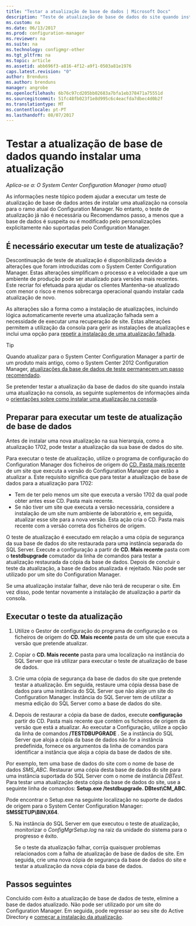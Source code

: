 ```yaml
---
title: "Testar a atualização de base de dados | Microsoft Docs"
description: "Teste de atualização de base de dados do site quando instalar atualizações para o Configuration Manager."
ms.custom: na
ms.date: 06/13/2017
ms.prod: configuration-manager
ms.reviewer: na
ms.suite: na
ms.technology: configmgr-other
ms.tgt_pltfrm: na
ms.topic: article
ms.assetid: abb696f3-a816-4f12-a9f1-0503a81e1976
caps.latest.revision: "0"
author: Brenduns
ms.author: brenduns
manager: angrobe
ms.openlocfilehash: 6b76c97cd205bb02683a7bfa1eb378471a75551d
ms.sourcegitcommit: 51fc48fb023f1e8d995c6c4eacfda7dbec4d0b2f
ms.translationtype: MT
ms.contentlocale: pt-PT
ms.lasthandoff: 08/07/2017
---
```

# <a name="test-the-database-upgrade-when-installing-an-update"></a>Testar a atualização de base de dados quando instalar uma atualização

*Aplica-se a: O System Center Configuration Manager (ramo atual)*

As informações neste tópico podem ajudar a executar um teste de atualização de base de dados antes de instalar uma atualização na consola para o ramo atual do Configuration Manager. No entanto, o teste de atualização já não é necessária ou Recomendamos passo, a menos que a base de dados é suspeita ou é modificado pelo personalizações explicitamente não suportadas pelo Configuration Manager.

## <a name="do-i-need-to-run-a-test-upgrade"></a>É necessário executar um teste de atualização?
Descontinuação de teste de atualização é disponibilizada devido a alterações que foram introduzidas com o System Center Configuration Manager. Estas alterações simplificam o processo e a velocidade a que um ambiente de produção pode ser atualizado para versões mais recentes. Este recriar foi efetuada para ajudar os clientes Mantenha-se atualizado com menor o risco e menos sobrecarga operacional quando instalar cada atualização de novo.

As alterações são a forma como a instalação de atualizações, incluindo lógica automaticamente reverte uma atualização falhada sem a necessidade de executar uma recuperação de site. Estas alterações permitem a utilização da consola para gerir as instalações de atualizações e inclui uma opção para [repetir a instalação de uma atualização falhada](/sccm/core/servers/manage/install-in-console-updates#bkmk_retry).

> [!TIP]
> Quando atualizar para o System Center Configuration Manager a partir de um produto mais antigo, como o System Center 2012 Configuration Manager, [atualizações da base de dados de teste permanecem um passo recomendado](/sccm/core/servers/deploy/install/upgrade-to-configuration-manager#a-namebkmktesta-test-the-site-database-upgrade).

Se pretender testar a atualização da base de dados do site quando instala uma atualização na consola, as seguinte suplementos de informações ainda o [orientações sobre como instalar uma atualização na consola](/sccm/core/servers/manage/install-in-console-updates#a-namebkmkinstalla-install-in-console-updates).

## <a name="prepare-to-run-a-test-database-upgrade"></a>Preparar para executar um teste de atualização de base de dados  
Antes de instalar uma nova atualização na sua hierarquia, como a atualização 1702, pode testar a atualização da sua base de dados do site.

Para executar o teste de atualização, utilize o programa de configuração do Configuration Manager dos ficheiros de origem do [CD. Pasta mais recente](/sccm/core/servers/manage/the-cd.latest-folder) de um site que executa a versão do Configuration Manager que estão a atualizar a. Este requisito significa que para testar a atualização de base de dados para a atualização para 1702:
-   Tem de ter pelo menos um site que executa a versão 1702 da qual pode obter antes esse CD. Pasta mais recente.
-   Se não tiver um site que executa a versão necessária, considere a instalação de um site num ambiente de laboratório e, em seguida, atualizar esse site para a nova versão. Esta ação cria o CD. Pasta mais recente com a versão correta dos ficheiros de origem.

O teste de atualização é executado em relação a uma cópia de segurança da sua base de dados do site restaurada para uma instância separada do SQL Server.  Execute a configuração a partir de **CD. Mais recente** pasta com o **testdbupgrade** comutador da linha de comandos para testar a atualização restaurada da cópia da base de dados. Depois de concluir o teste da atualização, a base de dados atualizada é rejeitado. Não pode ser utilizado por um site do Configuration Manager.

Se uma atualização instalar falhar, deve não terá de recuperar o site. Em vez disso, pode tentar novamente a instalação de atualização a partir da consola.

##  <a name="run-the-test-upgrade"></a>Executar o teste da atualização    
1.  Utilize o Gestor de configuração do programa de configuração e os ficheiros de origem do **CD. Mais recente** pasta de um site que executa a versão que pretende atualizar.  

2.  Copiar o **CD. Mais recente** pasta para uma localização na instância do SQL Server que irá utilizar para executar o teste de atualização de base de dados.

3.  Crie uma cópia de segurança da base de dados do site que pretende testar a atualização. Em seguida, restaure uma cópia dessa base de dados para uma instância do SQL Server que não aloje um site do Configuration Manager. Instância do SQL Server tem de utilizar a mesma edição do SQL Server como a base de dados do site.  

4.  Depois de restaurar a cópia da base de dados, execute **configuração** partir do CD. Pasta mais recente que contém os ficheiros de origem da versão que está a atualizar. Ao executar a Configuração, utilize a opção da linha de comandos **/TESTDBUPGRADE** . Se a instância do SQL Server que aloja a cópia da base de dados não for a instância predefinida, fornece os argumentos da linha de comandos para identificar a instância que aloja a cópia da base de dados de site.   

  Por exemplo, tem uma base de dados do site com o nome de base de dados *SMS_ABC*. Restaurar uma cópia desta base de dados do site para uma instância suportada do SQL Server com o nome de instância *DBTest*. Para testar uma atualização desta cópia da base de dados do site, use a seguinte linha de comandos: **Setup.exe /testdbupgrade. DBtest\CM_ABC**.  

  Pode encontrar o Setup.exe na seguinte localização no suporte de dados de origem para o System Center Configuration Manager: **SMSSETUP\BIN\X64**.  

5.  Na instância do SQL Server em que executou o teste de atualização, monitorizar o *ConfigMgrSetup.log* na raiz da unidade do sistema para o progresso e êxito.  

     Se o teste da atualização falhar, corrija quaisquer problemas relacionados com a falha de atualização de base de dados de site. Em seguida, crie uma nova cópia de segurança da base de dados do site e testar a atualização da nova cópia da base de dados.  



## <a name="next-steps"></a>Passos seguintes
Concluído com êxito a atualização de base de dados de teste, elimine a base de dados atualizado. Não pode ser utilizado por um site do Configuration Manager. Em seguida, pode regressar ao seu site do Active Directory e [começar a instalação da atualização](/sccm/core/servers/manage/install-in-console-updates).
